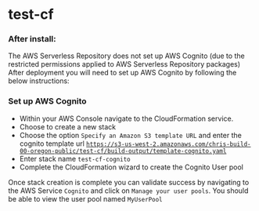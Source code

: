 # test-cf

### After install:

The AWS Serverless Repository does not set up AWS Cognito (due to the restricted permissions applied to AWS Serverless Repository packages)  After deployment you will need to set up AWS Cognito by following the below instructions:

### Set up AWS Cognito

- Within your AWS Console navigate to the CloudFormation service.
- Choose to create a new stack
- Choose the option `Specify an Amazon S3 template URL`  and enter the cognito template url [`https://s3-us-west-2.amazonaws.com/chris-build-00-oregon-public/test-cf/build-output/template-cognito.yaml`](https://s3-us-west-2.amazonaws.com/chris-build-00-oregon-public/test-cf/build-output/template-cognito.yaml)
- Enter stack name `test-cf-cognito`
- Complete the CloudFormation wizard to create the Cognito User pool

Once stack creation is complete you can validate success by navigating to the AWS Service `Cognito` and click on `Manage your user pools`.  You should be able to view the user pool named `MyUserPool`



     


